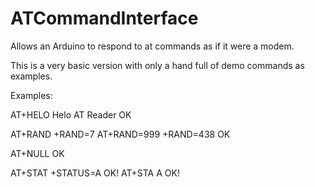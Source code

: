 # ATCommandInterface
Allows an Arduino to respond to at commands as if it were a modem.


This is a very basic version with only a hand full of demo commands as examples.


Examples:

AT+HELO
Helo AT Reader
OK


AT+RAND
+RAND=7
AT+RAND=999
+RAND=438
OK

AT+NULL
OK

AT+STAT
+STATUS=A OK!
AT+STA
A OK!
